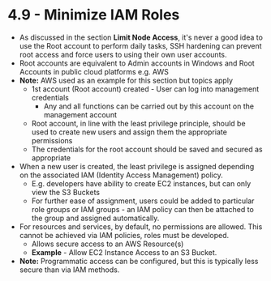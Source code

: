 # 4.9 - Minimize IAM Roles

- As discussed in the section **Limit Node Access**, it's never a good idea to use the Root account to perform daily tasks, SSH hardening can prevent root access and force users to using their own user accounts.
- Root accounts are equivalent to Admin accounts in Windows and Root Accounts in public cloud platforms e.g. AWS
- **Note:** AWS used as an example for this section but topics apply
  - 1st account (Root account) created - User can log into management credentials
    - Any and all functions can be carried out by this account on the management account
  - Root account, in line with the least privilege principle, should be used to create new users and assign them the appropriate permissions
  - The credentials for the root account should be saved and secured as appropriate
- When a new user is created, the least privilege is assigned depending on the associated IAM (Identity Access Management) policy.
  - E.g. developers have ability to create EC2 instances, but can only view the S3 Buckets
  - For further ease of assignment, users could be added to particular role groups or IAM groups - an IAM policy can then be attached to the group and assigned automatically.
- For resources and services, by default, no permissions are allowed. This cannot be achieved via IAM policies, roles must be developed.
  - Allows secure access to an AWS Resource(s)
  - **Example** - Allow EC2 Instance Access to an S3 Bucket.
- **Note:** Programmatic access can be configured, but this is typically less secure than via IAM methods.